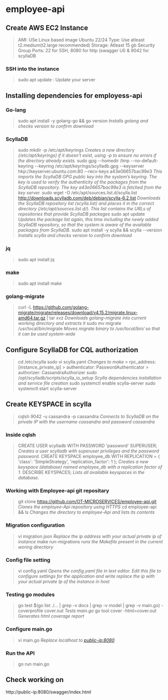 # employee-api
## Create AWS EC2 Instance
> AMI: USe Linux based image Ubuntu 22/24
> Type: Use atleast t2.medium(t2.large recommended)
> Storage: Atleast 15 gb
> Security Group Ports: 22 for SSH, 8080 for http (swagger UI) & 9042 for scyllaDB
### SSH into the instance
> sudo apt update : Update your server
## Installing dependencies for employess-api
### Go-lang
> sudo apt install -y golang-go && go version
    *Installs golang and checks version to confirm download*
### ScyllaDB
> sudo mkdir -p /etc/apt/keyrings
    *Creates a new directory (/etc/apt/keyrings) if it doesn't exist, using -p to ensure no errors if the directory already exists.*
> sudo gpg --homedir /tmp --no-default-keyring --keyring /etc/apt/keyrings/scylladb.gpg --keyserver hkp://keyserver.ubuntu.com:80 --recv-keys a43e06657bac99e3
    *This imports the ScyllaDB GPG public key into the system’s keyring. The key is used to verify the authenticity of the packages from the ScyllaDB repository. The key a43e06657bac99e3 is fetched from the key server.*
> sudo wget -O /etc/apt/sources.list.d/scylla.list http://downloads.scylladb.com/deb/debian/scylla-6.2.list
    *Downloads the ScyllaDB repository list (scylla.list) and places it in the correct directory (/etc/apt/sources.list.d/). This list contains the URLs of repositories that provide ScyllaDB packages*
> sudo apt update
    *Updates the package list again, this time including the newly added ScyllaDB repository, so that the system is aware of the available packages from ScyllaDB.*
> sudo apt install -y scylla && scylla --version
    *Installs scylla and checks version to confirm download*
### jq
> sudo apt install jq
### make 
> sudo apt install make
### golang-migrate
> curl -L https://github.com/golang-migrate/migrate/releases/download/v4.15.2/migrate.linux-amd64.tar.gz | tar xvz
    *Downloads golang-migrate into current working directory and extracts it*
> sudo mv migrate /usr/local/bin/migrate
    *Moves migrate binary to /usr/local/bin/ so that it can be used system-wide*
## Configure ScyllaDB for CQL authorization
> cd /etc/scylla
> sudo vi scylla.yaml
    *Changes to make*
    > rpc_address:[instance_private_ip]
    > authenticator: PasswordAuthenticator
    > authorizer: CassandraAuthorizer
> sudo /opt/scylladb/scripts/scylla_io_setup
    *Scylla dependencies installation and service file creation*
> sudo systemctl enable scylla-server
> sudo systemctl start scylla-server
## Create KEYSPACE in scylla 
> cqlsh <instance-private-Ip> 9042 -u cassandra -p cassandra
    *Connects to ScyllaDB on the private IP with the username cassandra and password cassandra*
### Inside cqlsh 
> CREATE USER scylladb WITH PASSWORD 'password' SUPERUSER;
    *Creates a user scylladb with superuser privileges and the password password.*
> CREATE KEYSPACE employee_db WITH REPLICATION = { 'class': 'SimpleStrategy', 'replication_factor': 1 };
    *Creates a new keyspace (database) named employee_db with a replication factor of 1.*
>  DESCRIBE KEYSPACES;
    *Lists all available keyspaces in the database.*
### Working with Employee-api git repositary 
> git clone https://github.com/OT-MICROSERVICES/employee-api.git
    *Clones the employee-Api repository using HTTPS*
> cd employee-api && ls
    *Changes the directory to employee-Api and lists its contents*
### Migration configuration
> vi migration.json
    *Replace the ip address with your actual private ip of instance*
> make run-migrations
    *runs the Makefile present in the current woring directiory*
### Config file setting
> vi config.yaml
    *Opens the config.yaml file in text editor. Edit this file to configure settings for the application and write replace the ip with your actual private Ip of the instance in host*
### Testing go modules
> go test $(go list ./... | grep -v docs | grep -v model | grep -v main.go) -coverprofile cover.out
    *Tests main.go*
> go tool cover -html=cover.out
    *Generates html coverage report*
### Configure main.go
> vi main.go
    *Replace localhost to <public-ip:8080>*
### Run the API
> go run main.go
## Check working on 
http://public-ip:8080/swagger/index.html
